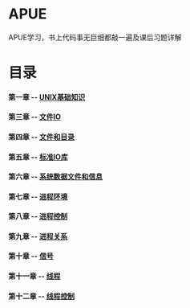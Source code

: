 # APUE 
APUE学习，书上代码事无巨细都敲一遍及课后习题详解
# 目录
#### 第一章 -- [UNIX基础知识](https://github.com/fflyelephant/APUE/tree/master/ch1_UNIXSystem)
#### 第三章 -- [文件IO](https://github.com/fflyelephant/APUE/tree/master/ch3_FileIO)
#### 第四章 -- [文件和目录](https://github.com/fflyelephant/APUE/tree/master/ch4_FileDirectory)
#### 第五章 -- [标准IO库](https://github.com/fflyelephant/APUE/tree/master/ch5_StandardIO)
#### 第六章 -- [系统数据文件和信息](https://github.com/fflyelephant/APUE/tree/master/ch6_SystemDateFile)
#### 第七章 -- [进程环境](https://github.com/fflyelephant/APUE/tree/master/ch7_ProcessEnvironment)
#### 第八章 -- [进程控制](https://github.com/fflyelephant/APUE/tree/master/ch8_proctl)
#### 第九章 -- [进程关系](https://github.com/fflyelephant/APUE/tree/master/ch9_ProcessRelationships)
#### 第十章 -- [信号](https://github.com/fflyelephant/APUE/tree/master/ch10_Signals)
#### 第十一章 -- [线程](https://github.com/fflyelephant/APUE/tree/master/ch11_Threads)
#### 第十二章 -- [线程控制](https://github.com/fflyelephant/APUE/tree/master/ch10_Signals)